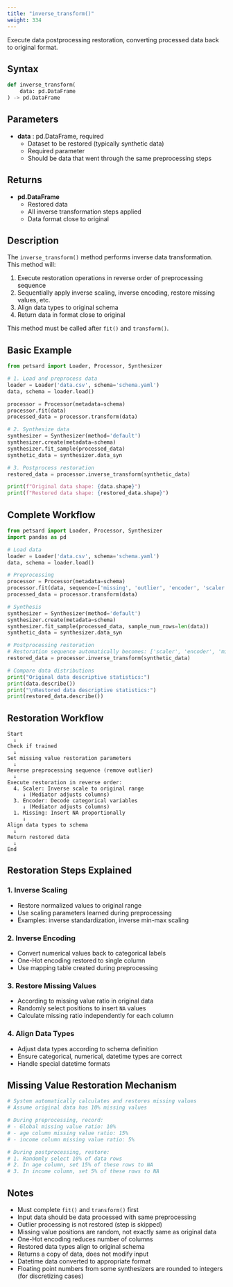 ```yaml
---
title: "inverse_transform()"
weight: 334
---
```


Execute data postprocessing restoration, converting processed data back to original format.

## Syntax

```python
def inverse_transform(
    data: pd.DataFrame
) -> pd.DataFrame
```

## Parameters

- **data** : pd.DataFrame, required
    - Dataset to be restored (typically synthetic data)
    - Required parameter
    - Should be data that went through the same preprocessing steps

## Returns

- **pd.DataFrame**
    - Restored data
    - All inverse transformation steps applied
    - Data format close to original

## Description

The `inverse_transform()` method performs inverse data transformation. This method will:

1. Execute restoration operations in reverse order of preprocessing sequence
2. Sequentially apply inverse scaling, inverse encoding, restore missing values, etc.
3. Align data types to original schema
4. Return data in format close to original

This method must be called after `fit()` and `transform()`.

## Basic Example

```python
from petsard import Loader, Processor, Synthesizer

# 1. Load and preprocess data
loader = Loader('data.csv', schema='schema.yaml')
data, schema = loader.load()

processor = Processor(metadata=schema)
processor.fit(data)
processed_data = processor.transform(data)

# 2. Synthesize data
synthesizer = Synthesizer(method='default')
synthesizer.create(metadata=schema)
synthesizer.fit_sample(processed_data)
synthetic_data = synthesizer.data_syn

# 3. Postprocess restoration
restored_data = processor.inverse_transform(synthetic_data)

print(f"Original data shape: {data.shape}")
print(f"Restored data shape: {restored_data.shape}")
```

## Complete Workflow

```python
from petsard import Loader, Processor, Synthesizer
import pandas as pd

# Load data
loader = Loader('data.csv', schema='schema.yaml')
data, schema = loader.load()

# Preprocessing
processor = Processor(metadata=schema)
processor.fit(data, sequence=['missing', 'outlier', 'encoder', 'scaler'])
processed_data = processor.transform(data)

# Synthesis
synthesizer = Synthesizer(method='default')
synthesizer.create(metadata=schema)
synthesizer.fit_sample(processed_data, sample_num_rows=len(data))
synthetic_data = synthesizer.data_syn

# Postprocessing restoration
# Restoration sequence automatically becomes: ['scaler', 'encoder', 'missing']
restored_data = processor.inverse_transform(synthetic_data)

# Compare data distributions
print("Original data descriptive statistics:")
print(data.describe())
print("\nRestored data descriptive statistics:")
print(restored_data.describe())
```

## Restoration Workflow

```
Start
  ↓
Check if trained
  ↓
Set missing value restoration parameters
  ↓
Reverse preprocessing sequence (remove outlier)
  ↓
Execute restoration in reverse order:
  4. Scaler: Inverse scale to original range
     ↓ (Mediator adjusts columns)
  3. Encoder: Decode categorical variables
     ↓ (Mediator adjusts columns)
  1. Missing: Insert NA proportionally
     ↓
Align data types to schema
  ↓
Return restored data
  ↓
End
```

## Restoration Steps Explained

### 1. Inverse Scaling
- Restore normalized values to original range
- Use scaling parameters learned during preprocessing
- Examples: inverse standardization, inverse min-max scaling

### 2. Inverse Encoding
- Convert numerical values back to categorical labels
- One-Hot encoding restored to single column
- Use mapping table created during preprocessing

### 3. Restore Missing Values
- According to missing value ratio in original data
- Randomly select positions to insert `NA` values
- Calculate missing ratio independently for each column

### 4. Align Data Types
- Adjust data types according to schema definition
- Ensure categorical, numerical, datetime types are correct
- Handle special datetime formats

## Missing Value Restoration Mechanism

```python
# System automatically calculates and restores missing values
# Assume original data has 10% missing values

# During preprocessing, record:
# - Global missing value ratio: 10%
# - age column missing value ratio: 15%
# - income column missing value ratio: 5%

# During postprocessing, restore:
# 1. Randomly select 10% of data rows
# 2. In age column, set 15% of these rows to NA
# 3. In income column, set 5% of these rows to NA
```

## Notes

- Must complete `fit()` and `transform()` first
- Input data should be data processed with same preprocessing
- Outlier processing is not restored (step is skipped)
- Missing value positions are random, not exactly same as original data
- One-Hot encoding reduces number of columns
- Restored data types align to original schema
- Returns a copy of data, does not modify input
- Datetime data converted to appropriate format
- Floating point numbers from some synthesizers are rounded to integers (for discretizing cases)